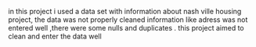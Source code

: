 in this project i used a data set with information about nash ville housing project, the data was not properly cleaned information like adress was not entered well ,there were some nulls and duplicates . this project aimed to clean and enter the data well
